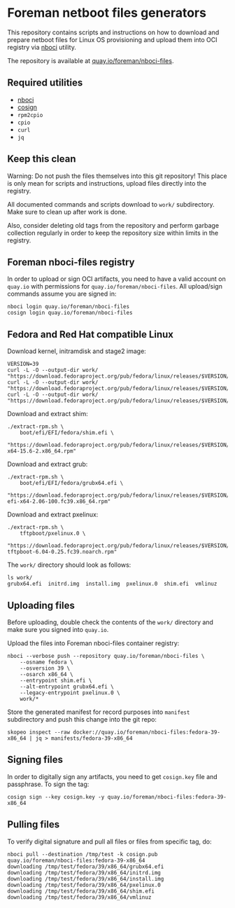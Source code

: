 # Foreman netboot files generators

This repository contains scripts and instructions on how to download and
prepare netboot files for Linux OS provisioning and upload them into OCI
registry via [nboci](https://github.com/osbuild/nboci) utility.

The repository is available at [quay.io/foreman/nboci-files](https://quay.io/repository/foreman/nboci-files).

## Required utilities

* [nboci](https://github.com/osbuild/nboci)
* [cosign](https://github.com/sigstore/cosign)
* `rpm2cpio`
* `cpio`
* `curl`
* `jq`

## Keep this clean

Warning: Do not push the files themselves into this git repository! This place
is only mean for scripts and instructions, upload files directly into the
registry.

All documented commands and scripts download to `work/` subdirectory. Make sure
to clean up after work is done.

Also, consider deleting old tags from the repository and perform garbage
collection regularly in order to keep the repository size within limits in the
registry.

## Foreman nboci-files registry

In order to upload or sign OCI artifacts, you need to have a valid account on
`quay.io` with permissions for `quay.io/foreman/nboci-files`. All upload/sign
commands assume you are signed in:

    nboci login quay.io/foreman/nboci-files
    cosign login quay.io/foreman/nboci-files

## Fedora and Red Hat compatible Linux

Download kernel, initramdisk and stage2 image:

    VERSION=39
    curl -L -O --output-dir work/ "https://download.fedoraproject.org/pub/fedora/linux/releases/$VERSION/Everything/x86_64/os/images/pxeboot/vmlinuz"
    curl -L -O --output-dir work/ "https://download.fedoraproject.org/pub/fedora/linux/releases/$VERSION/Everything/x86_64/os/images/pxeboot/initrd.img"
    curl -L -O --output-dir work/ "https://download.fedoraproject.org/pub/fedora/linux/releases/$VERSION/Everything/x86_64/os/images/install.img"

Download and extract shim:

    ./extract-rpm.sh \
        boot/efi/EFI/fedora/shim.efi \
        "https://download.fedoraproject.org/pub/fedora/linux/releases/$VERSION/Everything/x86_64/os/Packages/s/shim-x64-15.6-2.x86_64.rpm"

Download and extract grub:

    ./extract-rpm.sh \
        boot/efi/EFI/fedora/grubx64.efi \
        "https://download.fedoraproject.org/pub/fedora/linux/releases/$VERSION/Everything/x86_64/os/Packages/g/grub2-efi-x64-2.06-100.fc39.x86_64.rpm"

Download and extract pxelinux:

    ./extract-rpm.sh \
        tftpboot/pxelinux.0 \
        "https://download.fedoraproject.org/pub/fedora/linux/releases/$VERSION/Everything/x86_64/os/Packages/s/syslinux-tftpboot-6.04-0.25.fc39.noarch.rpm"

The `work/` directory should look as follows:

    ls work/
    grubx64.efi  initrd.img  install.img  pxelinux.0  shim.efi  vmlinuz

## Uploading files

Before uploading, double check the contents of the `work/` directory and make
sure you signed into `quay.io`.

Upload the files into Foreman nboci-files container registry:

    nboci --verbose push --repository quay.io/foreman/nboci-files \
        --osname fedora \
        --osversion 39 \
        --osarch x86_64 \
        --entrypoint shim.efi \
        --alt-entrypoint grubx64.efi \
        --legacy-entrypoint pxelinux.0 \
        work/*

Store the generated manifest for record purposes into `manifest` subdirectory and push this change into the git repo:

    skopeo inspect --raw docker://quay.io/foreman/nboci-files:fedora-39-x86_64 | jq > manifests/fedora-39-x86_64

## Signing files

In order to digitally sign any artifacts, you need to get `cosign.key` file and passphrase. To sign the tag:

    cosign sign --key cosign.key -y quay.io/foreman/nboci-files:fedora-39-x86_64

## Pulling files

To verify digital signature and pull all files or files from specific tag, do:

    nboci pull --destination /tmp/test -k cosign.pub quay.io/foreman/nboci-files:fedora-39-x86_64
    downloading /tmp/test/fedora/39/x86_64/grubx64.efi
    downloading /tmp/test/fedora/39/x86_64/initrd.img
    downloading /tmp/test/fedora/39/x86_64/install.img
    downloading /tmp/test/fedora/39/x86_64/pxelinux.0
    downloading /tmp/test/fedora/39/x86_64/shim.efi
    downloading /tmp/test/fedora/39/x86_64/vmlinuz
